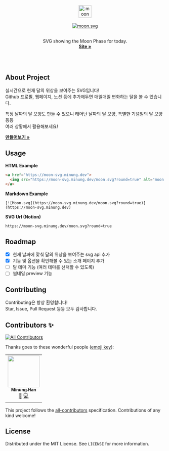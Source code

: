 <div align="center">
  <a href="https://moon-svg.minung.dev">
    <img src="https://user-images.githubusercontent.com/10302969/159043056-4aae2a46-3274-4c70-88f3-136ff17416fb.png" height="40" alt="moon svg logo" />
  </a>
  <br /><br />
  <a href="https://moon-svg.minung.dev">
    <img src="https://moon-svg.minung.dev/moon.svg?round=true" alt="moon.svg" />
  </a>
  <br /><br />
  <p align="center">
    SVG showing the Moon Phase for today.
    <br />
    <a href="https://moon-svg.minung.dev"><strong>Site »</strong></a>
  </p>
</div>

<br/><br/>

## About Project

실시간으로 현재 달의 위상을 보여주는 SVG입니다!  
Github 프로필, 웹페이지, 노션 등에 추가해두면 매일매일 변화하는 달을 볼 수 있습니다.

특정 날짜의 달 모양도 만들 수 있으니 태어난 날짜의 달 모양, 특별한 기념일의 달 모양 등등  
여러 상황에서 활용해보세요!

<a href="https://moon-svg.minung.dev"><strong>만들어보기 »</strong></a>

## Usage

**HTML Example**

```html
<a href="https://moon-svg.minung.dev">
  <img src="https://moon-svg.minung.dev/moon.svg?round=true" alt="moon.svg" />
</a>
```

**Markdown Example**

```
[![Moon.svg](https://moon-svg.minung.dev/moon.svg?round=true)](https://moon-svg.minung.dev)
```

**SVG Url (Notion)**

```
https://moon-svg.minung.dev/moon.svg?round=true
```

## Roadmap

- [x] 현재 날짜에 맞춰 달의 위상을 보여주는 svg api 추가
- [x] 기능 및 옵션을 확인해볼 수 있는 소개 페이지 추가
- [ ] 달 테마 기능 (여러 테마를 선택할 수 있도록)
- [ ] 썸네일 preview 기능

## Contributing

Contributing은 항상 환영합니다!  
Star, Issue, Pull Request 등등 모두 감사합니다.

## Contributors ✨

<!-- ALL-CONTRIBUTORS-BADGE:START - Do not remove or modify this section -->

[![All Contributors](https://img.shields.io/badge/all_contributors-1-orange.svg?style=flat-square)](#contributors-)

<!-- ALL-CONTRIBUTORS-BADGE:END -->

Thanks goes to these wonderful people ([emoji key](https://allcontributors.org/docs/en/emoji-key)):

<!-- ALL-CONTRIBUTORS-LIST:START - Do not remove or modify this section -->
<!-- prettier-ignore-start -->
<!-- markdownlint-disable -->
<table>
  <tr>
    <td align="center"><a href="https://github.com/hmu332233"><img src="https://avatars.githubusercontent.com/u/10302969?v=4?s=100" width="100px;" alt=""/><br /><sub><b>Minung Han</b></sub></a><br /><a href="#maintenance-hmu332233" title="Maintenance">🚧</a> <a href="https://github.com/hmu332233/moon.svg/commits?author=hmu332233" title="Code">💻</a></td>
  </tr>
</table>

<!-- markdownlint-restore -->
<!-- prettier-ignore-end -->

<!-- ALL-CONTRIBUTORS-LIST:END -->

This project follows the [all-contributors](https://github.com/all-contributors/all-contributors) specification. Contributions of any kind welcome!

## License

Distributed under the MIT License. See `LICENSE` for more information.
